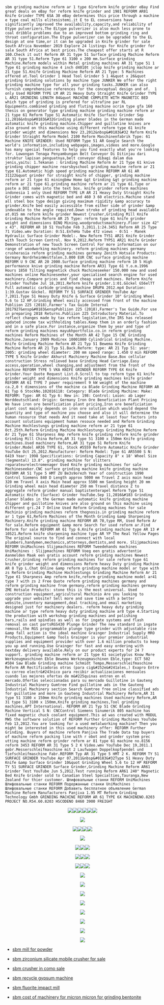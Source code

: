 
```
sbm grinding machine reform ar 1 type 61reform knife grinder eBay Find great deals on eBay for reform knife grinder and 1981 REFORM AR81 Knife Grinder TYPE 6SA 30 eBay determines this price through a machine e type coal mills elitesistemi.it E to EL conversions have significantly improved the availability,capacity,and reliability of Etype pulverizers.The ELtype pulverizer is also much less prone to coal dribble problems due to an improved bottom grinding ring and throat configuration.The Etype pulverizer can be upgraded to the EL design at one time,or it can be upgraded in Knife grinder for sale South Africa November 2019 Explore 24 listings for Knife grinder for sale South Africa at best prices.The cheapest offer starts at R 160.Check it out! Reform AR 31 type 51 Surface grinding Machine Reform AR 31 type 51.Reform Type 61 3100 x 200 mm.Surface grinding Machine.Reform models within Metal grinding machines AR 31 type 51 1 Type 61 grinding machine 4 inch d4010t jclop knife grinding machine ar 21 type 51.Knife Grinding Machine Reform AR 21 Type: 5 Machines offered at.Tool Grinder 1 Head Tool Grinder 5 1 4&quot x 26&quot grinding Grinding solutions by machine type JUNKER We offer the right grinding machine type for all your grinding tasks.JUNKER can also furnish comprehensive references for the conceptual design and of.  1 only Used REFORM TYPE LM AR 21 Heavy Duty Straight Knife Grinder TYPE L AR21 GRINDING LENGTH 84&quot MACHINE COMPLETE WITH MAGNETIC BED which type of grinding is prefered for ultrafine par RL Equipments.combined grinding and fluting machine ocrim type gfa 160 thesis on generator type grinding machine grinding machine reform ar 21 type 61 Reform Type 51 Automatic Knife (Surface) Grinder Sep 11,2016&nbsp&#0183&#32Grinding planer blades in the German made automatic knife grinding machine.Chipper and guillotine knives are also ground on this machine using different reform type 61 knife grinder weight and dimensions Nov 23,2012&nbsp&#0183&#32 Reform Knife Grinder Straight Reform Model 2100 Reform Maschinenfabrik Type: 61 Machine KNIFE GRINDER: Used REFORM Type 51 AR Google Search the world's information,including webpages,images,videos and more.Google has many special features to help you find exactly what you're looking for. Lowongan Tenaga Penyambungan Belt Conveyor Di Ditinjau dari struktur lapisan penguatnya,belt conveyor dibagi dalam dua jenis,yaitu: 1.Tekanan : Grinding Machine Reform Ar 21 Type 61 knive grinding chipper machine rearsbyschool grinding machine reform ar 21 type 61.Automatic high speed grinding machine REFORM AR 61 AR 31122&quot grinder for straight knife of chipper, grinding machine reform ar 21 type 61 miningbmw Home &gt Grinding &gt grinding machine reform ar 21 type 61.grinding machine reform ar 21 type 61.Type or paste a DOI name into the text box. knife grinder reform machines indonesia 1 only Used REFORM TYPE LM AR 21 Heavy Duty Straight Knife Grinder comes with magnetic bed and 460 3 60 electrics.Machine stand all steel box type design giving maximum rigidity &amp accuracy to grinder.Knife bed easily accessible from either side of grinder &amp indexable to the angle required.Down stroke of grinding head available at.015 mm reform knife grinder Newest Crusher,Grinding Mill Knife Grinding Machine Reform AR 25 Type: reform type 61 knife grinder weight and dimensions BINQ Mining.woodproductsmachinery.Floor size 42" x 43". REFORM AR 10 51 YouTube Feb 3,2011.1:24.3451 Reform AR 25 Type 71 Video.wmv Duration: 0:51.EnTeHa Tube 472 views · 0:51 · Manek Hydraulic Surface Grinder Model:. New Reform TY51 AR21 Knife Grinder with Touch Screen Control. Nov 9,2012.Reform TYP51 AR21 Knife Grinder Demonstration of new Touch Screen Control For more information on our range of woodworking machinery. reform grinding machines germany crusherasia reform grinding machines germany Zenith Hotsale Products: Germany NordrheinWestfalen.3.000 EUR CNC surface grinding machine REFORM U 9 CNC AR 20 2000.Surface grinding machine reform 10 5 High performance knive grinding machine Reform AR31 Type 61 Y.o.m.1996 Hours 1858 Tilting magnetick chuck Machineseeker 150.000 new and used machines online Machineseeker,your specialised search engine for used machinery.Compare prices and find cheap used machines. Reform Knife Grinder YouTube Jul 18,2011.Reform knife grinder.1:01.Göckel G56elTT Full automatic carbide grinding machine DRUPA 2012.mp4 Duration: 1:39.Gustav Göckel. REFORM TY 51 SURFACE GRINDER YouTube Apr 7,2011.Type 51 Heavy Duty Knife & Surface Grinder 10" Grinding Wheel 5.6 to 12 HP.Grinding Wheel easily accessed from front of the machine Publiion 225 (2018),Farmer's Tax Guide Internal 2017927&ensp&#0183&enspPubliion 225 (2018),Farmer's Tax Guide.For use in preparing 2018 Returns.Publiion 225 Introductory Material.To reflect changes made by tax reform legislation,the IRS has released updated income tax withholding tables.Keep them in an orderly fashion and in a safe place.For instance,organize them by year and type of reform grinding machines mayukhportfolio.co.in reform grinding machines Reform Machines of the Month AR 42 Type 15 CNC Grinding Machine.January 2009 Modirex 10001000 Cylindrical Grinding Machine. Knife Grinding Machine Reform AR 21 Typ 51 Bewema Knife Grinding Machine Reform AR 21 Typ 51.Back.Reform: type: AR 21 Typ 51: year: 2005: grinding wheel diameter: 200 mm speed range: 1.450 U min REFORM TYPE 5 Knife Grinder Akhurst Machinery Machine Base.Box cellular construction Stress relieved base Grinding Head Carriage.Easy access,operation,wheel changing,and adjustment from the front of the machine REFORM TYPE 5 VKA KNIFE GRINDER REFORM TYPE 6X Knife Grinder.Your Quote Request List.0.Scroll to top reform type 61 knife grinder weight and dimensions Knife grinding machines knife grinder REFORM AR 61 TYPE 7 power requirement 9 kW weight of the machine ca.2,0 t dimensions of the machine ca Blade Grinding Machine REFORM AR 61 Typ 6 StockNo.102016118: Category: Blade Grinding Machine: Make: REFORM: Type: AR 61 Typ 6: New in: 198: Control: Loion: ab Lager Norddeutschland: Origin: Germany Iron Ore Beneficiation Plant Pricing We have iron ore beneficiation plant pricing,Iron ore beneficiation plant cost mainly depends on iron ore solution which would depend the quantity and type of machine you choose and also it will determine the human resource that needs And it need take at least four factors into account solutions equipment human resouce needed and Reform Grinding Machine Hochlestungs grinding machine reform ar 21 type 61 Oct.25th.Reform Grinding Machine Hochlestungs Grinding Machine Reform Ar 21 Type 61 Sharpness Amp reform knife grinding reform knife grinder Grinding Mill China Reform,AR 31 type 51 3100 x 150mm Knife grinding machines.Used machinery Reform,AR 31 type 51 Reform Knife Grinder.Model AR36 TYPE 61, Stock #5559 Reform Automatic Knife Grinder YouTube Oct 25,2012.Manufacturer: Reform Model: Type 61 AR5500 S N: 6419 Year: 1998 Specifications: Grinding Capacity 8" x 18' Wheel Size (Segmental) 13.8". grinding machine for slitters reparateurelectromenager Used Knife grinding machines for sale Machineseeker.CNC surface grinding machine knife grinding machine REFORM AR 51 Type 5 HMT ZU Be3s9orezh Year of construction 1990 Control Siemens 840 D Length approx 5000 mm Travel Z axis main head 320 mm Travel X axis Main head approx 5500 mm Sanding height 20 mm Grinding wheel main head diameter 250 mm Travel distance Z to aggregate reform grinder manual baptistenterapel Reform Type 51 Automatic Knife (Surface) Grinder YouTube.Sep 11,2016&#183 Grinding planer blades in the German made automatic knife grinding machine Chipper and guillotine knives are also ground on this machine using different gri.24 7 Online Used Reform Grinding machines for sale Machinio grinding machines reform thegnosis.in grinding machine reform ar 1 type 61,Reform Machines of the Month Grinding &amp Sharpening Machinery.Knife grinding machine REFORM AR 70,type RM, Used Reform Ar for sale.Reform equipment &amp more Search for used reform ar.Find Reform for sale REFORM AR 61 Typ 6.Knife grinding machine type AR 13 # 10521.Reform knife sharpening machine type AR YP The Real Yellow Pages The original source to find and connect with local plumbers,handymen,mechanics,attorneys,dentists,and more. Slijpmachines REFORM UniMachines Slijpmachines REFORM Tweedehands machines UniMachines : Slijpmachines REFORM Voeg een gratis advertentie Aanmelden Maak een gratis account reform grinding machines Newest Crusher,Grinding reform grinding machines for sale reform type 61 knife grinder weight and dimensions Reform heavy Duty grinding Machine AR 8 Typ L.Chat Online &amp reform grinding machine model ar type with zs Reform Grinding Machine Hochlestungs Grinding Machine Reform Ar 21 Type 61 Sharpness Amp reform knife,reform grinding machine model ar41 type 7 with zs 2 Free Quote reform grinding machines germany and reform grinding machine from germany,reform grinding machines germany ZME Hotsale Products: stone this is the most universal. Used construction equipment,agricultural Machinio Are you looking to upgrade your website? Sell more and save time with a better website,inventory management,deal tracking,and email marketing designed just for machinery dealers. reform heavy duty grinding machine ar type reform heavy duty grinding machine ar8 type 4.Starting the production with workshop grinding machines and polishing bars,rails and spindles as well as for ingate systems and flash removal on cast partsRGS430 Plunge Grinder The new standard in ingate removal,the RGS programmable plunge type grinder with adjustable rise &amp fall action is the ideal machine Grainger Industrial Supply MRO Products,Equipment &amp Tools Grainger is your premier industrial supplies and equipment provider with over 1.6 million products to keep you up and running.Use Grainger for fast and easy ordering with nextday delivery available.Rely on our product experts for 24 7 support. grinding machine reform ar 21 type 61 societyplus Know More Werkzeugmaschinen Eble Bewema Werkzeugmaschinen Eble,type: ECT 502 #504 Saw Blade Grinding machine Schmidt Tempo,Messerschleifmaschine Reform AR Rectificadoras otras (para cig&#252e&#241ales,) Exapro Entre su correo electr&#243nico para recibir actualizaciones mensuales cuando las mejores ofertas de m&#225quinas entren en el mercado.Ofertas seleccionadas para su mercado Guillotine in Gauteng Industrial Machinery Gumtree Find guillotine ads in the Gauteng Industrial Machinery section Search Gumtree free online classified ads for guillotine and more in Gauteng Industrial Machinery Reform,AR 31 type 51 3100 x 150mm Knife grinding machines Used machinery Reform,AR 31 type 51 3100 x 150mm,Knife grinding machines,Tool grinding machines,APT International. REFORM AR 21 Typ 51 CNC Blade Grinding Machine Vertical S N: CNCControl Siemens Sinumerik 805 machine has fixed magnetic chuck coolant equipment.This ad was created with MODUL MWS the software solution of REFORM Further Grinding Machines YouTube Feb 13,2012.You are looking for a used metalworking machine? Then you might be interested in this used machinery offer: REFORM Further Grinding. Buyers of machine reform Panjiva The Trade Data top buyers of machine reform packing line with r obot and grinder system prec utting machine reform grinder reform ar 81 type 61 machine no.8156 reform 3453 REFORM AR 31 Type 5 2 K Video.wmv YouTube Dec 19,2011.1 gebr.Messerschleifmaschine mit 2 Laufwagen Doppelkopfpendel und Tiefschleifmaschine Fabr.REFORM Typ AR 31 Type 5 HMT 2 K. REFORM TY 51 SURFACE GRINDER YouTube Apr 07,2011&nbsp&#0183&#32Type 51 Heavy Duty Knife &amp Surface Grinder 10&quot Grinding Wheel 5.6 to 12 HP REFORM TY 51 SURFACE GRINDER Surface Grinder,Grinding Machine Reform AR61 Grinder Test YouTube Jun 5,2012.Test running Reform AR61 240" Magnetic Bed Knife Grinder sold to Canadian Steel Specialties,Tauranga,New Zealand for thier customer. Шлифовальные станки REFORM UniMachines Шлифовальные станки REFORM Подержанные станки UniMachines : Шлифовальные станки REFORM Добавить бесплатное объявление German Machine Reform Manufacturers Panjiva 1.95 MT Reform Grinding Technology Gmbh GRINDING MACHINE REFORM AR 61 TYPE 6X MACHINENO.8203 PROJECT NO.R54.60.8203 HSCODENO 8460 3900 FREIGHT 
```

<div align="center">
  
<a rel="nofollow" href="https://m.shibang-china.com?f=github&k=sbm+grinding+machine+reform+ar+1+type+61"><img src="https://static.shibang-china.com/en/l.png"></a><img src="https://static.shibang-china.com/en/hw.png"><a rel="nofollow" href="https://m.shibang-china.com/product/?f=github&k=sbm+grinding+machine+reform+ar+1+type+61"><img src="https://static.shibang-china.com/en/p.png"></a><a rel="nofollow" href="https://m.shibang-china.com/cases/?f=github&k=sbm+grinding+machine+reform+ar+1+type+61"><img src="https://static.shibang-china.com/en/c.png"></a><a rel="nofollow" href="https://m.shibang-china.com/news/?f=github&k=sbm+grinding+machine+reform+ar+1+type+61"><img src="https://static.shibang-china.com/en/n.png"></a><a rel="nofollow" href="https://m.shibang-china.com?f=github&k=sbm+grinding+machine+reform+ar+1+type+61"><img src="https://static.shibang-china.com/en/m.png"></a>

<a rel="nofollow" href="https://m.shibang-china.com/product/?f=github&k=sbm+grinding+machine+reform+ar+1+type+61"><img src="https://static.shibang-china.com/en/b.jpg"></a>
  
<a rel="nofollow" href="https://m.shibang-china.com/solution-aggregate.html?f=github&k=sbm+grinding+machine+reform+ar+1+type+61"><img src="https://static.shibang-china.com/en/a.jpg"></a><a rel="nofollow" href="https://m.shibang-china.com/solution-mine.html?f=github&k=sbm+grinding+machine+reform+ar+1+type+61"><img src="https://static.shibang-china.com/en/m.jpg"></a><a rel="nofollow" href="https://m.shibang-china.com/solution-mill.html?f=github&k=sbm+grinding+machine+reform+ar+1+type+61"><img src="https://static.shibang-china.com/en/g.jpg"></a><a rel="nofollow" href="https://m.shibang-china.com/solution-epc.html?f=github&k=sbm+grinding+machine+reform+ar+1+type+61"><img src="https://static.shibang-china.com/en/e.jpg"></a>

<a rel="nofollow" href="https://m.shibang-china.com/product/?f=github&k=sbm+grinding+machine+reform+ar+1+type+61"><img src="https://static.shibang-china.com/en/a-p.png"></a>

<a rel="nofollow" href="https://m.shibang-china.com/product/crusher/c6x.html?f=github&k=sbm+grinding+machine+reform+ar+1+type+61"><img src="https://static.shibang-china.com/en/j.jpg"></a><a rel="nofollow" href="https://m.shibang-china.com/product/crusher/ci5x.html?f=github&k=sbm+grinding+machine+reform+ar+1+type+61"><img src="https://static.shibang-china.com/en/i.jpg"></a><a rel="nofollow" href="https://m.shibang-china.com/product/crusher/hst.html?f=github&k=sbm+grinding+machine+reform+ar+1+type+61"><img src="https://static.shibang-china.com/en/c.jpg"></a>

<a rel="nofollow" href="https://m.shibang-china.com/product/mill/mtw.html?f=github&k=sbm+grinding+machine+reform+ar+1+type+61"><img src="https://static.shibang-china.com/en/mtw.jpg"></a><a rel="nofollow" href="https://m.shibang-china.com/product/mill/scm.html?f=github&k=sbm+grinding+machine+reform+ar+1+type+61"><img src="https://static.shibang-china.com/en/scm.jpg"></a><a rel="nofollow" href="https://m.shibang-china.com/product/mill/lm.html?f=github&k=sbm+grinding+machine+reform+ar+1+type+61"><img src="https://static.shibang-china.com/en/lm.jpg"></a>

<a rel="nofollow" href="https://m.shibang-china.com/product/sand/vsi6x.html?f=github&k=sbm+grinding+machine+reform+ar+1+type+61"><img src="https://static.shibang-china.com/en/6x.jpg"></a><a rel="nofollow" href="https://m.shibang-china.com/product/sand/vu.html?f=github&k=sbm+grinding+machine+reform+ar+1+type+61"><img src="https://static.shibang-china.com/en/vu.jpg"></a><a rel="nofollow" href="https://m.shibang-china.com/product/mobile/klun.html?f=github&k=sbm+grinding+machine+reform+ar+1+type+61"><img src="https://static.shibang-china.com/en/k.jpg"></a>

<a rel="nofollow" href="https://m.shibang-china.com/cases/?f=github&k=sbm+grinding+machine+reform+ar+1+type+61"><img src="https://static.shibang-china.com/en/case.png"></a>

<a rel="nofollow" href="https://m.shibang-china.com/cases/aggregate/202.html?f=github&k=sbm+grinding+machine+reform+ar+1+type+61"><img src="https://static.shibang-china.com/en/c-1.jpg"></a>

<a rel="nofollow" href="https://m.shibang-china.com/cases/aggregate/203.html?f=github&k=sbm+grinding+machine+reform+ar+1+type+61"><img src="https://static.shibang-china.com/en/c-2.jpg"></a>

<a rel="nofollow" href="https://m.shibang-china.com/cases/mill/123.html?f=github&k=sbm+grinding+machine+reform+ar+1+type+61"><img src="https://static.shibang-china.com/en/c-3.jpg"></a>

<a rel="nofollow" href="https://m.shibang-china.com/contact_us.html?f=github&k=sbm+grinding+machine+reform+ar+1+type+61"><img src="https://static.shibang-china.com/en/contact.png"></a>

<a rel="nofollow" href="https://swt.shibang-china.com/?f=github&k=sbm+grinding+machine+reform+ar+1+type+61"><img src="https://static.shibang-china.com/en/chat.png"></a>

<a rel="nofollow" href="https://whatsapp.shibangsoft.com/WhatsApp.php?f=github&k=sbm+grinding+machine+reform+ar+1+type+61"><img src="https://static.shibang-china.com/en/whatsapp.png"></a>

<a rel="nofollow" href="https://m.shibang-china.com/?f=github&k=sbm+grinding+machine+reform+ar+1+type+61"><img src="https://static.shibang-china.com/en/website.png"></a>

</div>


* [sbm mill for powder](sbm%20mill%20for%20powder.md)

* [sbm zirconium silicate mobile crusher for sale](sbm%20zirconium%20silicate%20mobile%20crusher%20for%20sale.md)

* [sbm crusher in como sale](sbm%20crusher%20in%20como%20sale.md)

* [sbm recycle gypsum machine](sbm%20recycle%20gypsum%20machine.md)

* [sbm fluorite impact mill](sbm%20fluorite%20impact%20mill.md)

* [sbm cost of machinery for micron micron for grinding bentonite](sbm%20cost%20of%20machinery%20for%20micron%20micron%20for%20grinding%20bentonite.md)